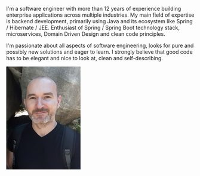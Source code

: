 I'm a software engineer with more than 12 years of experience building enterprise applications across multiple industries. 
My main field of expertise is backend development, primarily using Java and its ecosystem like Spring / Hibernate / JEE. 
Enthusiast of Spring / Spring Boot technology stack, microservices, Domain Driven Design and clean code principles.

I'm passionate about all aspects of software engineering, looks for pure and possibly new solutions and eager to learn.
I strongly believe that good code has to be elegant and nice to look at, clean and self-describing.


![](/img/adga.jpg)
